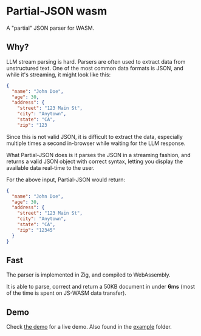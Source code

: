 # Partial-JSON wasm

A "partial" JSON parser for WASM.

## Why?

LLM stream parsing is hard. Parsers are often used to extract data from unstructured text.
One of the most common data formats is JSON, and while it's streaming, it might look like this:

```json
{
  "name": "John Doe",
  "age": 30,
  "address": {
    "street": "123 Main St",
    "city": "Anytown",
    "state": "CA",
    "zip": "123
```

Since this is not valid JSON, it is difficult to extract the data, especially multiple times a second in-browser while waiting for the LLM response.

What Partial-JSON does is it parses the JSON in a streaming fashion, and returns a valid JSON object with correct syntax,
letting you display the available data real-time to the user.

For the above input, Partial-JSON would return:

```json
{
  "name": "John Doe",
  "age": 30,
  "address": {
    "street": "123 Main St",
    "city": "Anytown",
    "state": "CA",
    "zip": "12345"
  }
}
```

## Fast

The parser is implemented in Zig, and compiled to WebAssembly.

It is able to parse, correct and return a 50KB document in under **6ms** (most of the time is spent on JS-WASM data transfer).

## Demo

Check [the demo](https://wasm-test.ahlback-emil.workers.dev) for a live demo.
Also found in the [example](./example) folder.
